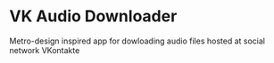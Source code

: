 ﻿# VK Audio Downloader

Metro-design inspired app for dowloading audio files hosted at social network VKontakte